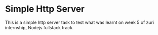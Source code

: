# Simple Http Server
This is a simple http server task to test what was learnt on week 5 of zuri
internship, Nodejs fullstack track.
